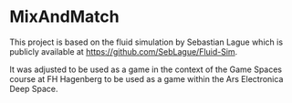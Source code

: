 # MixAndMatch

This project is based on the fluid simulation by Sebastian Lague which is publicly available at https://github.com/SebLague/Fluid-Sim.

It was adjusted to be used as a game in the context of the Game Spaces course at FH Hagenberg to be used as a game within the Ars Electronica Deep Space.
